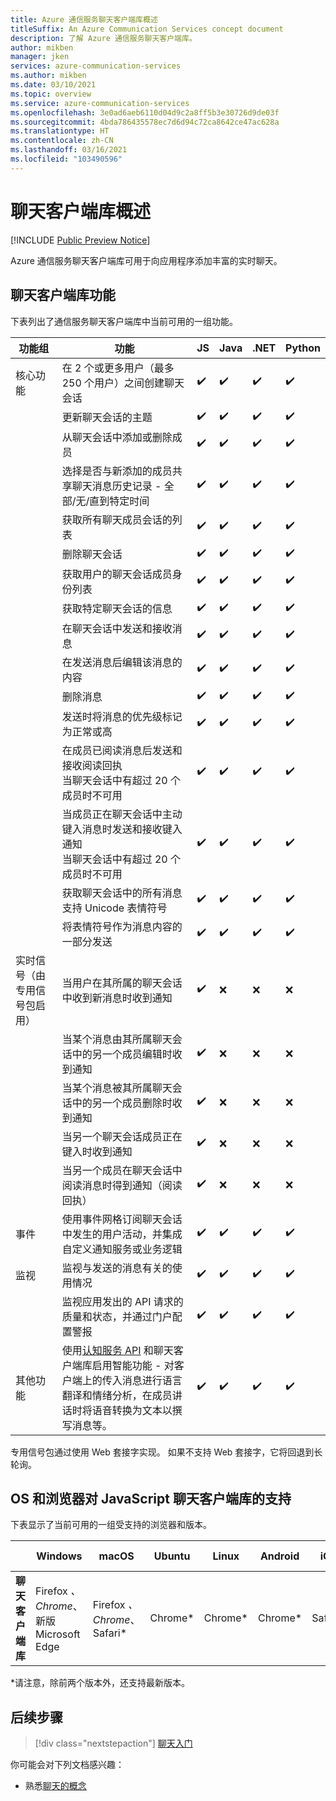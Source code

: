 ```yaml
---
title: Azure 通信服务聊天客户端库概述
titleSuffix: An Azure Communication Services concept document
description: 了解 Azure 通信服务聊天客户端库。
author: mikben
manager: jken
services: azure-communication-services
ms.author: mikben
ms.date: 03/10/2021
ms.topic: overview
ms.service: azure-communication-services
ms.openlocfilehash: 3e0ad6aeb6110d04d9c2a8ff5b3e30726d9de03f
ms.sourcegitcommit: 4bda786435578ec7d6d94c72ca8642ce47ac628a
ms.translationtype: HT
ms.contentlocale: zh-CN
ms.lasthandoff: 03/16/2021
ms.locfileid: "103490596"
---
```

# <a name="chat-client-library-overview"></a>聊天客户端库概述

[!INCLUDE [Public Preview Notice](../../includes/public-preview-include.md)]


Azure 通信服务聊天客户端库可用于向应用程序添加丰富的实时聊天。

## <a name="chat-client-library-capabilities"></a>聊天客户端库功能

下表列出了通信服务聊天客户端库中当前可用的一组功能。

| 功能组 | 功能                                                                                                          | JS  | Java | .NET | Python |
| ----------------- | ------------------------------------------------------------------------------------------------------------------- | --- | ----- | ---- | -----  |
| 核心功能 | 在 2 个或更多用户（最多 250 个用户）之间创建聊天会话                                                       | ✔️   | ✔️  | ✔️    | ✔️   |
|                   | 更新聊天会话的主题                                                                              | ✔️   | ✔️ | ✔️    | ✔️   |
|                   | 从聊天会话中添加或删除成员                                                                           | ✔️   | ✔️  | ✔️    | ✔️  |
|                   | 选择是否与新添加的成员共享聊天消息历史记录 - 全部/无/直到特定时间 | ✔️   | ✔️   | ✔️    | ✔️  |
|                   | 获取所有聊天成员会话的列表                                                                          | ✔️   | ✔️  | ✔️ | ✔️ |
|                   | 删除聊天会话                                                                                              | ✔️   | ✔️  | ✔️    | ✔️  |
|                   | 获取用户的聊天会话成员身份列表                                                                  | ✔️   | ✔️  | ✔️    | ✔️  |
|                   | 获取特定聊天会话的信息                                                                              | ✔️   | ✔️  | ✔️ | ✔️ |
|                   | 在聊天会话中发送和接收消息                                                                            | ✔️   | ✔️   | ✔️    | ✔️  |
|                   | 在发送消息后编辑该消息的内容                                                                   | ✔️   | ✔️  | ✔️ | ✔️ |
|                   | 删除消息                                                                                                       | ✔️   | ✔️  | ✔️ | ✔️ |
|                   | 发送时将消息的优先级标记为正常或高                                               | ✔️   | ✔️  | ✔️    | ✔️   |
|                   | 在成员已阅读消息后发送和接收阅读回执 <br/> 当聊天会话中有超过 20 个成员时不可用    | ✔️   | ✔️  | ✔️    | ✔️   |
|                   | 当成员正在聊天会话中主动键入消息时发送和接收键入通知 <br/> 当聊天会话中有超过 20 个成员时不可用      | ✔️   | ✔️   | ✔️    | ✔️    |
|                   | 获取聊天会话中的所有消息 <br/> 支持 Unicode 表情符号                                                  | ✔️   | ✔️  | ✔️    | ✔️  |
|                   | 将表情符号作为消息内容的一部分发送                                                                              | ✔️   | ✔️  | ✔️    | ✔️  |
|实时信号（由专用信号包启用）| 当用户在其所属的聊天会话中收到新消息时收到通知                                     | ✔️   | ❌    | ❌  | ❌  |
|                    | 当某个消息由其所属聊天会话中的另一个成员编辑时收到通知                | ✔️   | ❌    | ❌    | ❌  |
|                    | 当某个消息被其所属聊天会话中的另一个成员删除时收到通知                | ✔️   | ❌    | ❌    | ❌  |
|                    | 当另一个聊天会话成员正在键入时收到通知                                                             | ✔️   | ❌    | ❌    | ❌  |
|                    | 当另一个成员在聊天会话中阅读消息时得到通知（阅读回执）                               | ✔️   | ❌    | ❌    | ❌  |
| 事件             | 使用事件网格订阅聊天会话中发生的用户活动，并集成自定义通知服务或业务逻辑     | ✔️   | ✔️  | ✔️    | ✔️  |
| 监视        | 监视与发送的消息有关的使用情况                                                                               | ✔️   | ✔️  | ✔️    | ✔️  |
|                    | 监视应用发出的 API 请求的质量和状态，并通过门户配置警报                                                          | ✔️   | ✔️  | ✔️    | ✔️  |
|其他功能 | 使用[认知服务 API](../../../cognitive-services/index.yml) 和聊天客户端库启用智能功能 - 对客户端上的传入消息进行语言翻译和情绪分析，在成员讲话时将语音转换为文本以撰写消息等。                                                                                         | ✔️   | ✔️  | ✔️    | ✔️  |

专用信号包通过使用 Web 套接字实现。 如果不支持 Web 套接字，它将回退到长轮询。

## <a name="javascript-chat-client-library-support-by-os-and-browser"></a>OS 和浏览器对 JavaScript 聊天客户端库的支持

下表显示了当前可用的一组受支持的浏览器和版本。

|                                  | Windows          | macOS          | Ubuntu | Linux  | Android | iOS    | iPad OS|
| -------------------------------- | ---------------- | -------------- | ------- | ------ | ------ | ------ | -------|
| **聊天客户端库** | Firefox *、Chrome*、新版 Microsoft Edge | Firefox *、Chrome*、Safari* | Chrome*  | Chrome* | Chrome* | Safari* | Safari* |


*请注意，除前两个版本外，还支持最新版本。<br/>

## <a name="next-steps"></a>后续步骤

> [!div class="nextstepaction"]
> [聊天入门](../../quickstarts/chat/get-started.md)

你可能会对下列文档感兴趣：

- 熟悉[聊天的概念](../chat/concepts.md)
